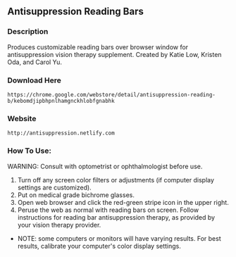 ## Antisuppression Reading Bars

### Description
Produces customizable reading bars over browser window for antisuppression vision therapy supplement.
Created by Katie Low, Kristen Oda, and Carol Yu.

### Download Here
```
https://chrome.google.com/webstore/detail/antisuppression-reading-b/kebomdjipbhpnlhamgnckhlobfgnabhk
```

### Website
```
http://antisuppression.netlify.com
```


### How To Use:

WARNING: Consult with optometrist or ophthalmologist before use. 

1. Turn off any screen color filters or adjustments (if computer display settings are customized).
2. Put on medical grade bichrome glasses.
3. Open web browser and click the red-green stripe icon in the upper right.
4. Peruse the web as normal with reading bars on screen. Follow instructions for reading bar antisuppression therapy, as provided by your vision therapy provider.
* NOTE: some computers or monitors will have varying results. For best results, calibrate your computer's color display settings.